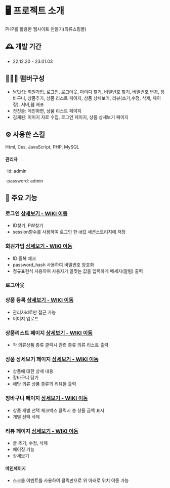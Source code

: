 # 🖥️ 프로젝트 소개
PHP를 활용한 웹사이트 만들기(의류쇼핑몰)
<br>

## 🕰️ 개발 기간
* 22.12.20 - 23.01.03

## 🧑‍🤝‍🧑 맴버구성
 - 남민섭: 회원가입, 로그인, 로그아웃, 아이디 찾기, 비밀번호 찾기, 비밀번호 변경, 장바구니, 상품추가, 상품 리스트 페이지, 상품 상세보기, 리뷰(쓰기,수정, 삭제, 페이징), 서버,웹 배포
 - 전진솔: 메인화면, 상품 리스트 페이지
 - 김재원: 이미지 자료 수집, 로그인 페이지, 상품 상세보기 페이지 

## ⚙️ 사용한 스킬
Html, Css, JavaScript, PHP, MySQL

#### 관리자
-Id: admin

-password: admin

## 📌 주요 기능
### 로그인 <a href="https://github.com/namminimi/ice-cream/wiki/%EA%B8%B0%EB%8A%A5-%EC%86%8C%EA%B0%9C2(%EB%A1%9C%EA%B7%B8%EC%9D%B8)" >상세보기 - WIKI 이동</a>
- ID찾기, PW찾기
- session함수를 사용하여 로그인 한 id값 세션스토리지에 저장

### 회원가입 <a href="https://github.com/namminimi/ice-cream/wiki/%EA%B8%B0%EB%8A%A5-%EC%86%8C%EA%B0%9C1(%ED%9A%8C%EC%9B%90%EA%B0%80%EC%9E%85)" >상세보기 - WIKI 이동</a>
- ID 중복 체크
- password_hash 사용하여 비밀번호 암호화
- 정규표현식 사용하여 사용자가 알맞는 값을 입력하게 메세지(알림) 출력

### 로그아웃

### 상품 등록 <a href="https://github.com/namminimi/ice-cream/wiki/%EA%B8%B0%EB%8A%A5-%EC%86%8C%EA%B0%9C3(%EC%83%81%ED%92%88-%EB%93%B1%EB%A1%9D)" >상세보기 - WIKI 이동</a>
- 관리자id로만 접근 가능
- 이미지 업로드

### 상품리스트 페이지 <a href="https://github.com/namminimi/ice-cream/wiki/%EA%B8%B0%EB%8A%A5-%EC%86%8C%EA%B0%9C4(%EC%83%81%ED%92%88)" >상세보기 - WIKI 이동</a>
- 각 의류상품 종류 클릭시 관련 종류 의류 리스트 출력

### 상품 상세보기 페이지 <a href="https://github.com/namminimi/ice-cream/wiki/%EA%B8%B0%EB%8A%A5-%EC%86%8C%EA%B0%9C4(%EC%83%81%ED%92%88)#%EF%B8%8F-%EC%83%81%ED%92%88-%EC%83%81%EC%84%B8%EB%B3%B4%EA%B8%B0" >상세보기 - WIKI 이동</a>
- 상품에 대한 상세 내용
- 장바구니 담기
- 해당 의류 상품 종류의 리뷰들 출력

### 장바구니 페이지 <a href="https://github.com/namminimi/ice-cream/wiki/%EA%B8%B0%EB%8A%A5-%EC%86%8C%EA%B0%9C6(%EC%9E%A5%EB%B0%94%EA%B5%AC%EB%8B%88)" >상세보기 - WIKI 이동</a>
- 상품 개별 선택 체크박스 클릭시 총 상품 금액 표시
- 개별 선택 삭제

### 리뷰 페이지 <a href="https://github.com/namminimi/ice-cream/wiki/%EA%B8%B0%EB%8A%A5-%EC%86%8C%EA%B0%9C7(%EA%B3%B5%EC%A7%80%EC%82%AC%ED%95%AD)" >상세보기 - WIKI 이동</a>
- 글 추가, 수정, 삭제 
- 페이징 기능
- 상세보기

#### 메인페이지
- 스크롤 이벤트를 사용하여 클릭만으로 위 아래로 위치 이동 가능
